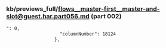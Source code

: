 ### kb/previews_full/flows__master-first__master-and-slot@guest.har.part056.md (part 002)

```md
": 0,
                    "columnNumber": 18124
                  },

```

```

